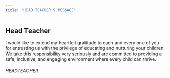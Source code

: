 ```yaml
---
title: "HEAD TEACHER'S MESSAGE"
---
```


## Head Teacher
I would like to extend my heartfelt gratitude to each and every one of you for entrusting us with the privilege of educating and nurturing your children. We take this responsibility very seriously and are committed to providing a safe, inclusive, and engaging environment where every child can thrive. 

###### HEADTEACHER